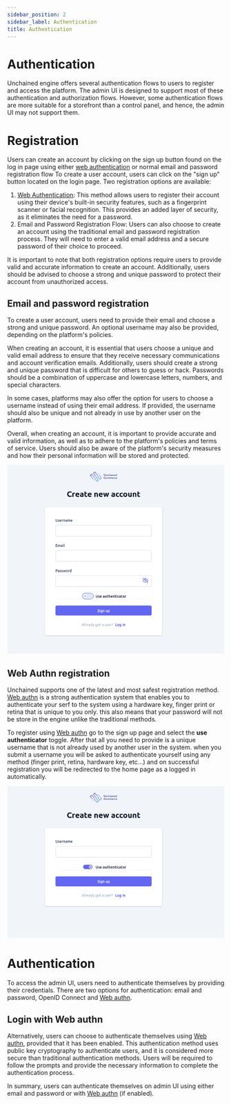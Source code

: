 ```yaml
---
sidebar_position: 2
sidebar_label: Authentication 
title: Authentication
---
```

# Authentication
Unchained engine offers several authentication flows to users to register and access the platform. The admin UI is designed to support most of these authentication and authorization flows. However, some authentication flows are more suitable for a storefront than a control panel, and hence, the admin UI may not support them.

# Registration
Users can create an account by clicking on the sign up button found on the log in page using either [web authentication](https://webauthn.guide/) or normal email and password registration flow
To create a user account, users can click on the "sign up" button located on the login page. Two registration options are available:
1. [Web Authentication](https://webauthn.guide/): This method allows users to register their account using their device's built-in security features, such as a fingerprint scanner or facial recognition. This provides an added layer of security, as it eliminates the need for a password.
2. Email and Password Registration Flow: Users can also choose to create an account using the traditional email and password registration process. They will need to enter a valid email address and a secure password of their choice to proceed.

It is important to note that both registration options require users to provide valid and accurate information to create an account. Additionally, users should be advised to choose a strong and unique password to protect their account from unauthorized access.

## Email and password registration
To create a user account, users need to provide their email and choose a strong and unique password. An optional username may also be provided, depending on the platform's policies.

When creating an account, it is essential that users choose a unique and valid email address to ensure that they receive necessary communications and account verification emails. Additionally, users should create a strong and unique password that is difficult for others to guess or hack. Passwords should be a combination of uppercase and lowercase letters, numbers, and special characters.

In some cases, platforms may also offer the option for users to choose a username instead of using their email address. If provided, the username should also be unique and not already in use by another user on the platform.

Overall, when creating an account, it is important to provide accurate and valid information, as well as to adhere to the platform's policies and terms of service. Users should also be aware of the platform's security measures and how their personal information will be stored and protected.

![diagram](../assets/sign-up-form.png)
## Web Authn registration

Unchained supports one of the latest and most safest registration method. [Web authn](https://webauthn.guide/) 
is a strong authentication system that enables you to authenticate your serf to the system using a hardware key, finger print or retina that is unique to you only. this also means that your password will not be store in the engine unlike the traditional methods.

To register using [Web authn](https://webauthn.guide/) go to the sign up page and select  the **use authenticator** toggle. After that all you need to provide is a unique username that is not already used by another user in the system. when you submit a username you will be asked to authenticate yourself using any method (finger print, retina, hardware key, etc...) and on successful registration you will be redirected to the home page as a logged in automatically.

![diagram](../assets/create-user-authenticator.png)


# Authentication
To access the admin UI, users need to authenticate themselves by providing their credentials. There are two options for authentication: email and password, OpenID Connect and [Web authn](https://webauthn.guide/).

## Login with Web authn
Alternatively, users can choose to authenticate themselves using [Web authn](https://webauthn.guide/), provided that it has been enabled. This authentication method uses public key cryptography to authenticate users, and it is considered more secure than traditional authentication methods. Users will be required to follow the prompts and provide the necessary information to complete the authentication process.

In summary, users can authenticate themselves on admin UI using either email and password or with [Web authn](https://webauthn.guide/) (if enabled).